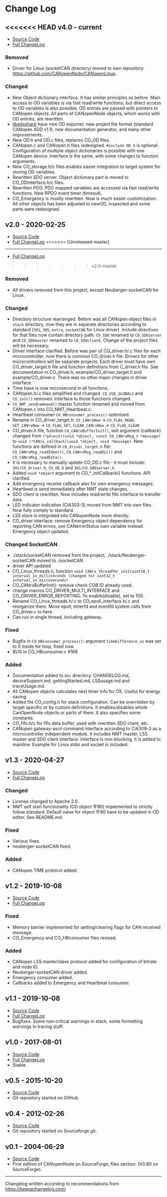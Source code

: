 Change Log
==========

<<<<<<< HEAD
v4.0 - current
--------------
- [Source Code](https://github.com/CANopenNode/CANopenNode/tree/newOD)
- [Full ChangeLog](https://github.com/CANopenNode/CANopenNode/compare/v2.0-master...newOD)
### Removed
- Driver for Linux (socketCAN directory) moved to own repository https://github.com/CANopenNode/CANopenLinux.
### Changed
- New Object dictionary interface. It has similar principles as before. Main access to OD variables is via fast read/write functions, but direct access to OD variables is also possible. OD entries are passed with pointers to CANopen objects. All parts of CANopenNode objects, which works with OD entries, are rewritten.
- [libedssharp](https://github.com/robincornelius/libedssharp) have new OD exporter, new project file format (standard CANopen XDD v1.1), new documentation generator, and many other improvements.
- New OD.h and OD.c files, replaces CO_OD files.
- CANopen.c and CANopen.h files redesigned. `#include OD.h` is optional. Configuration of multiple object dictionaries is possible with one CANopen device. Interface is the same, with some changes to function arguments.
- New CO_storage.h/c files enables easier integration to target system for storing OD variables.
- Rewritten SDO server. Object dictionary part is moved to CO_ODinterface.h/c files.
- Rewritten PDO. PDO mapped variables are accessed via fast read/write functions. New RPDO event timer (timeout).
- CO_Emergency is mostly rewritten. Now is much easier customization. All other objects has been adjusted to newOD, inspected and some parts were redesigned.


v2.0 - 2020-02-25
-----------------
- [Source Code](https://github.com/CANopenNode/CANopenNode/tree/v2.0-master)
- [Full ChangeLog](https://github.com/CANopenNode/CANopenNode/compare/v1.3-master...v2.0-master)
=======
[Unreleased master]
-------------------------
- [Full ChangeLog](https://github.com/CANopenNode/CANopenNode/compare/v1.3...master)
>>>>>>> v2.0-master
### Removed
- All drivers removed from this project, except Neuberger-socketCAN for Linux.
### Changed
- Directory structure rearranged. Before was all CANopen object files in `stack` directory, now they are in separate directories according to standard (`301`, `305`, `extra`, `socketCAN` for Linux driver). Include directives for that files now contain directory path. `CO_SDO` renamed to `CO_SDOserver` and `CO_SDOmaster` renamed to `CO_SDOclient`. Change of the project files will be necessary.
- Driver interface clarified. Before was pair of CO_driver.h/.c files for each microcontroller, now there is common CO_driver.h file. Drivers for other microcontrollers will be separate projects. Each driver must have own CO_driver_target.h file and function definitions from C_driver.h file. See documentation in CO_driver.h, example/CO_driver_target.h and example/CO_driver.c. There was no other major changes in driver interface.
- Time base is now microsecond in all functions.
- CANopen.h/.c files simplified and changed. `CO_USE_GLOBALS` and `CO_init()` removed. Interface to those functions changed.
- `CO_NMT_sendCommand()` master function renamed and moved from CANopen.c into CO_NMT_Heartbeat.c.
- Heartbeat consumer `CO_HBconsumer_process()` optimized.
- Rename in CO_driver_target.h: `IS_CANrxNew` -> `CO_FLAG_READ`, `SET_CANrxNew` -> `CO_FLAG_SET`, `CLEAR_CANrxNew` -> `CO_FLAG_CLEAR`
- CO_driver.h file, function `CO_CANrxBufferInit()`, last argument (callback) changed from `(*pFunct)(void *object, const CO_CANrxMsg_t *message)` to `void (*CANrx_callback)(void *object, void *message)`. New functions are defined in `CO_driver_target.h` file: `CO_CANrxMsg_readIdent()`, `CO_CANrxMsg_readDLC()` and `CO_CANrxMsg_readData()`.
- It is necessary to manually update CO_OD.c file - it must include: `301/CO_driver.h`, `CO_OD.h` and `301/CO_SDOserver.h`.
- Added `void *object` argument to CO_*_initCallback() functions. API clarified.
- Add emergency receive callback also for own emergency messages.
- Heartbeat is send immediately after NMT state changes.
- SDO client is rewritten. Now includes read/write fifo interface to transfer data.
- LED indicator indication (CiA303-3) moved from NMT into own files. Now fully comply to standard.
- LSS slave is integrated into CANopenNode more directly.
- CO_driver interface: remove Emergency object dependency for reporting CAN errors, use CANerrorStatus own variable instead. Emergency object updated.
### Changed SocketCAN
- ./stack/socketCAN removed from the project, ./stack/Neuberger-socketCAN moved to ./socketCAN
- driver API updated
- CO_Linux_threads.h, function `void CANrx_threadTmr_init(uint16_t interval_in_milliseconds (changed to) uint32_t interval_in_microseconds)`
- CO_CANrxBufferInit(): remove check COB ID already used.
- change macros CO_DRIVER_MULTI_INTERFACE and CO_DRIVER_ERROR_REPORTING. To enable(disable), set to 1(0).
- Rename CO_Linux_threads.h/.c to CO_epoll_interface.h/.c and reorganize them. Move epoll, timerfd and eventfd system calls from CO_driver.c to here.
- Can run in single thread, including gateway.
### Fixed
- Bugfix in `CO_HBconsumer_process()`: argument `timeDifference_us` was set to 0 inside for loop, fixed now.
- BUG in CO_HBconsumer.c #168
### Added
- Documentation added to `doc` directory: CHANGELOG.md, deviceSupport.md, gettingStarted.md, LSSusage.md and traceUsage.md.
- All CANopen objects calculates next timer info for OS. Useful for energy saving.
- Added file CO_config.h for stack configuration. Can be overridden by target specific or by custom definitions. It enables/disables whole CanOpenNode objects or parts of them. It also specifies some constants.
- CO_fifo.h/c for fifo data buffer, used with rewritten SDO client, etc.
- CANopen gateway-ascii command interface according to CiA309-3 as a microcontroller independent module. It includes NMT master, LSS master and SDO client interface. Interface is non-blocking, it is added to mainline. Example for Linux stdio and socket is included.


v1.3 - 2020-04-27
-----------------
- [Source Code](https://github.com/CANopenNode/CANopenNode/tree/v1.3-master)
- [Full ChangeLog](https://github.com/CANopenNode/CANopenNode/compare/v1.2...v1.3-master)
### Changed
- License changed to Apache 2.0.
- NMT self start functionality (OD object 1F80) implemented to strictly follow standard. Default value for object 1F80 have to be updated in OD editor. See README.md.
### Fixed
- Various fixes.
- neuberger-socketCAN fixed.
### Added
- CANopen TIME protocol added.


v1.2 - 2019-10-08
-----------------
- [Source Code](https://github.com/CANopenNode/CANopenNode/tree/v1.2)
- [Full ChangeLog](https://github.com/CANopenNode/CANopenNode/compare/v1.1...v1.2)
### Fixed
- Memory barrier implemented for setting/clearing flags for CAN received message.
- CO_Emergency and CO_HBconsumer files revised.
### Added
- CANopen LSS master/slave protocol added for configuration of bitrate and node ID.
- Neuberger-socketCAN driver added.
- Emergency consumer added.
- Callbacks added to Emergency and Heartbeat consumer.


v1.1 - 2019-10-08
-----------------
- [Source Code](https://github.com/CANopenNode/CANopenNode/tree/v1.1)
- [Full ChangeLog](https://github.com/CANopenNode/CANopenNode/compare/v1.0...v1.1)
- Bugfixes. Some non-critical warnings in stack, some formatting warnings in tracing stuff.


v1.0 - 2017-08-01
-----------------
- [Source Code](https://github.com/CANopenNode/CANopenNode/tree/v1.0)
- [Full ChangeLog](https://github.com/CANopenNode/CANopenNode/compare/v0.5...v1.0)
- Stable.


v0.5 - 2015-10-20
-----------------
- [Source Code](https://github.com/CANopenNode/CANopenNode/tree/v0.5)
- Git repository started on GitHub.


v0.4 - 2012-02-26
-----------------
- [Source Code](https://sourceforge.net/p/canopennode/code_complete/ci/master/tree/)
- Git repository started on Sourceforge git.


v0.1 - 2004-06-29
-----------------
- [Source Code](https://sourceforge.net/projects/canopennode/files/canopennode/CANopenNode-0.80/)
- First edition of CANopenNode on SourceForge, files section. (V0.80 on SourceForge).

------

Changelog written according to recommendations from https://keepachangelog.com/
